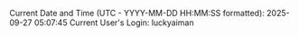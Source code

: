 Current Date and Time (UTC - YYYY-MM-DD HH:MM:SS formatted): 2025-09-27 05:07:45
Current User's Login: luckyaiman
